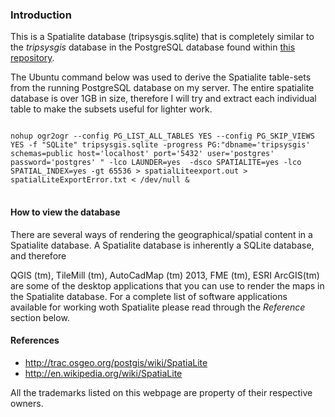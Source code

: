 <H3>Introduction</H3>
<P>
This is a Spatialite database (tripsysgis.sqlite) that is completely similar to the <EM>tripsysgis</EM> database in the PostgreSQL database found within <A href="https://github.com/anonymouskeyboard47/postgresql_database">this repository</A>. 
</P>
<P>
The Ubuntu command below was used to derive the Spatialite table-sets from the running PostgreSQL database on my server. The entire spatialite database is over 1GB in size, therefore I will try and extract each individual table to make the subsets useful for lighter work.
</P>

<P>
<PRE>
<CODE>
nohup ogr2ogr --config PG_LIST_ALL_TABLES YES --config PG_SKIP_VIEWS YES -f "SQLite" tripsysgis.sqlite -progress PG:"dbname='tripsysgis' schemas=public host='localhost' port='5432' user='postgres' password='postgres' " -lco LAUNDER=yes  -dsco SPATIALITE=yes -lco SPATIAL_INDEX=yes -gt 65536 > spatialLiteexport.out > spatialLiteExportError.txt < /dev/null &
</CODE>
</PRE>
</P>


<H4>How to view the database</H4>
<P>
There are several ways of rendering the geographical/spatial content in a Spatialite database. A Spatialite database is inherently a SQLite database, and therefore
</P>
<P>
QGIS (tm), TileMill (tm), AutoCadMap (tm) 2013, FME (tm), ESRI ArcGIS(tm) are some of the desktop applications that you can use to render the maps in the Spatialite database. For a complete list of software applications available for working woth Spatialite please read through the <EM>Reference</EM> section below.
</P>


<H4>References</H4>
<UL>
<LI><A href="http://trac.osgeo.org/postgis/wiki/SpatiaLite">http://trac.osgeo.org/postgis/wiki/SpatiaLite</A>
<LI><A href="http://en.wikipedia.org/wiki/SpatiaLite">http://en.wikipedia.org/wiki/SpatiaLite</A>
</UL>

All the trademarks listed on this webpage are property of their respective owners.
